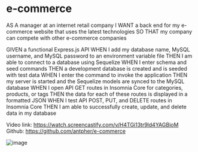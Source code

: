 # e-commerce

AS A manager at an internet retail company
I WANT a back end for my e-commerce website that uses the latest technologies
SO THAT my company can compete with other e-commerce companies

GIVEN a functional Express.js API
WHEN I add my database name, MySQL username, and MySQL password to an environment variable file
THEN I am able to connect to a database using Sequelize
WHEN I enter schema and seed commands
THEN a development database is created and is seeded with test data
WHEN I enter the command to invoke the application
THEN my server is started and the Sequelize models are synced to the MySQL database
WHEN I open API GET routes in Insomnia Core for categories, products, or tags
THEN the data for each of these routes is displayed in a formatted JSON
WHEN I test API POST, PUT, and DELETE routes in Insomnia Core
THEN I am able to successfully create, update, and delete data in my database


Video link: https://watch.screencastify.com/v/H4TGi13tr9ld4YAGBioM
Github: https://github.com/antpher/e-commerce

![image](https://user-images.githubusercontent.com/87097621/139555083-6d75a76c-9955-48a8-aa7c-90678abfd1d6.png)
